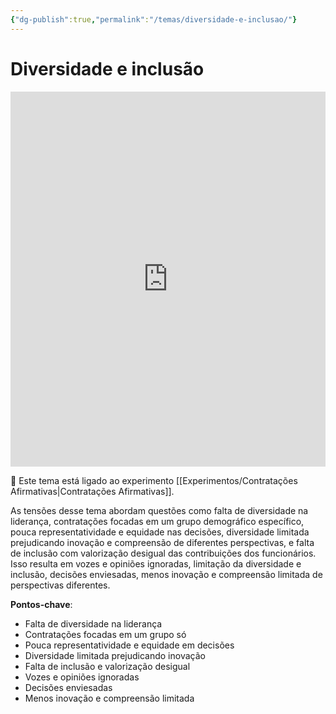 ```yaml
---
{"dg-publish":true,"permalink":"/temas/diversidade-e-inclusao/"}
---
```


# Diversidade e inclusão

<iframe src="https://embed.kumu.io/df35b2cb097617cb4c2756504e112729" width="100%" height="600" frameborder="0"></iframe>

🔗 Este tema está ligado ao experimento [[Experimentos/Contratações Afirmativas\|Contratações Afirmativas]].

As tensões desse tema abordam questões como falta de diversidade na liderança, contratações focadas em um grupo demográfico específico, pouca representatividade e equidade nas decisões, diversidade limitada prejudicando inovação e compreensão de diferentes perspectivas, e falta de inclusão com valorização desigual das contribuições dos funcionários.  Isso resulta em vozes e opiniões ignoradas, limitação da diversidade e inclusão, decisões enviesadas, menos inovação e compreensão limitada de perspectivas diferentes.

**Pontos-chave**:

* Falta de diversidade na liderança  
* Contratações focadas em um grupo só
* Pouca representatividade e equidade em decisões
* Diversidade limitada prejudicando inovação 
* Falta de inclusão e valorização desigual
* Vozes e opiniões ignoradas
* Decisões enviesadas
* Menos inovação e compreensão limitada